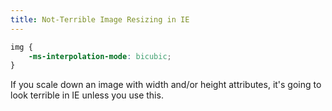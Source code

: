 ```yaml
---
title: Not-Terrible Image Resizing in IE
---
```


```css
img {
	-ms-interpolation-mode: bicubic;
}
```

If you scale down an image with width and/or height attributes, it's going to look terrible in IE unless you use this.